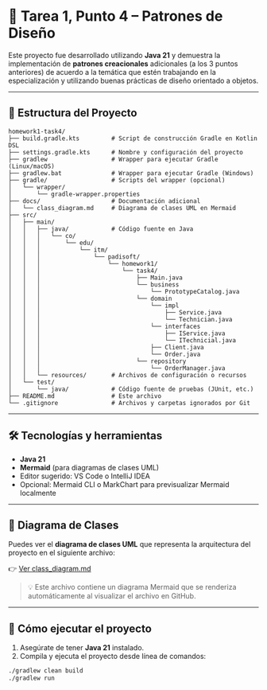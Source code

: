 # 🧩 Tarea 1, Punto 4 – Patrones de Diseño

Este proyecto fue desarrollado utilizando **Java 21** y demuestra la implementación de **patrones creacionales** adicionales (a los 3 puntos anteriores) de acuerdo a la temática que
estén trabajando en la especialización y utilizando buenas prácticas de diseño orientado a objetos.

---

## 📁 Estructura del Proyecto

```text
homework1-task4/
├── build.gradle.kts         # Script de construcción Gradle en Kotlin DSL
├── settings.gradle.kts      # Nombre y configuración del proyecto
├── gradlew                  # Wrapper para ejecutar Gradle (Linux/macOS)
├── gradlew.bat              # Wrapper para ejecutar Gradle (Windows)
├── gradle/                  # Scripts del wrapper (opcional)
│   └── wrapper/
│       └── gradle-wrapper.properties
├── docs/                    # Documentación adicional
│   └── class_diagram.md     # Diagrama de clases UML en Mermaid
├── src/
│   ├── main/
│   │   ├── java/            # Código fuente en Java
│   │   │   └── co/
│   │   │       └── edu/
│   │   │           └── itm/
│   │   │               └── padisoft/
│   │   │                   └── homework1/
│   │   │                       └── task4/
│   │   │                           ├── Main.java
│   │   │                           └── business
│   │   │                               └── PrototypeCatalog.java
│   │   │                           └── domain
│   │   │                               └── impl
│   │   │                                   ├── Service.java
│   │   │                                   └── Technician.java
│   │   │                               └── interfaces
│   │   │                                   ├── IService.java
│   │   │                                   └── ITechnicial.java
│   │   │                               ├── Client.java
│   │   │                               └── Order.java
│   │   │                           └── repository
│   │   │                               └── OrderManager.java
│   │   └── resources/       # Archivos de configuración o recursos
│   └── test/
│       └── java/            # Código fuente de pruebas (JUnit, etc.)
├── README.md                # Este archivo
└── .gitignore               # Archivos y carpetas ignorados por Git
```

---

## 🛠️ Tecnologías y herramientas

- **Java 21**
- **Mermaid** (para diagramas de clases UML)
- Editor sugerido: VS Code o IntelliJ IDEA
- Opcional: Mermaid CLI o MarkChart para previsualizar Mermaid localmente

---

## 📌 Diagrama de Clases

Puedes ver el **diagrama de clases UML** que representa la arquitectura del proyecto en el siguiente archivo:

👉 [Ver class_diagram.md](docs/class_diagram.md)

> 💡 Este archivo contiene un diagrama Mermaid que se renderiza automáticamente al visualizar el archivo en GitHub.

---

## 🚀 Cómo ejecutar el proyecto

1. Asegúrate de tener **Java 21** instalado.
2. Compila y ejecuta el proyecto desde línea de comandos:

```bash
./gradlew clean build
./gradlew run

